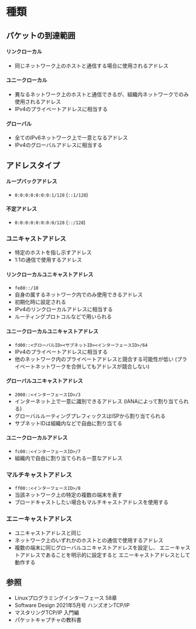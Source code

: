 # 種類
## パケットの到達範囲
#### リンクローカル
- 同じネットワーク上のホストと通信する場合に使用されるアドレス

#### ユニークローカル
- 異なるネットワーク上のホストと通信できるが、組織内ネットワークでのみ使用されるアドレス
- IPv4のプライベートアドレスに相当する

#### グローバル
- 全てのIPv6ネットワーク上で一意となるアドレス
- IPv4のグローバルアドレスに相当する

## アドレスタイプ
#### ループバックアドレス
- `0:0:0:0:0:0:0:1/128` (`::1/128`)

#### 不定アドレス
- `0:0:0:0:0:0:0:0/128` (`::/128`)

### ユニキャストアドレス
- 特定のホストを指し示すアドレス
- 1:1の通信で使用するアドレス

#### リンクローカルユニキャストアドレス
- `fe80::/10`
- 自身の属するネットワーク内でのみ使用できるアドレス
- 初期化時に設定される
- IPv4のリンクローカルアドレスに相当する
- ルーティングプロトコルなどで用いられる

#### ユニークローカルユニキャストアドレス
- `fd00::<グローバルID><サブネットID><インターフェースID>/64`
- IPv4のプライベートアドレスに相当する
- 他のネットワーク内のプライベートアドレスと競合する可能性が低い
  (プライベートネットワークを合併してもアドレスが競合しない)

#### グローバルユニキャストアドレス
- `2000::<インターフェースID>/3`
- インターネット上で一意に識別できるアドレス (IANAによって割り当てられる)
- グローバルルーティングプレフィックスはISPから割り当てられる
- サブネットIDは組織内などで自由に割り当てる

#### ユニークローカルアドレス
- `fc00::<インターフェースID>/7`
- 組織内で自由に割り当てられる一意なアドレス

### マルチキャストアドレス
- `ff00::<インターフェースID>/8`
- 当該ネットワーク上の特定の複数の端末を表す
- ブロードキャストしたい場合もマルチキャストアドレスを使用する

### エニーキャストアドレス
- ユニキャストアドレスと同じ
- ネットワーク上のいずれかのホストとの通信で使用するアドレス
- 複数の端末に同じグローバルユニキャストアドレスを設定し、
  エニーキャストアドレスであることを明示的に設定すると
  エニーキャストアドレスとして動作する

## 参照
- Linuxプログラミングインターフェース 58章
- Software Design 2021年5月号 ハンズオンTCP/IP
- マスタリングTCP/IP 入門編
- パケットキャプチャの教科書
